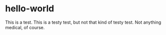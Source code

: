 # hello-world

This is a test. This is a testy test, but not that kind of testy test. Not anything medical, of course.
